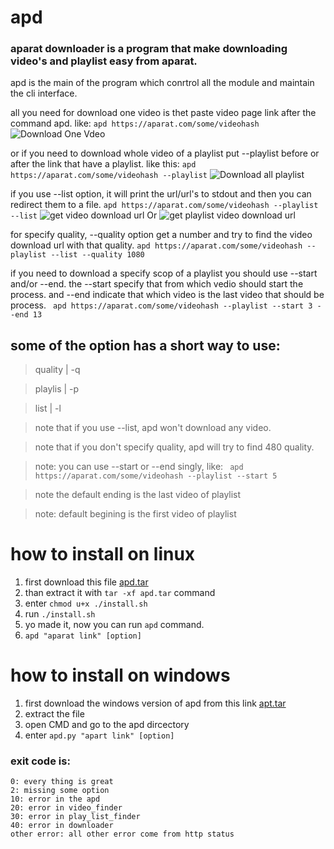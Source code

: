 # apd
### aparat downloader is a program that make downloading video's and playlist easy from aparat.
apd is the main of the program which conrtrol all the module and maintain the cli interface.
  
all you need for download one video is thet paste video page link after the command apd. like:
```apd https://aparat.com/some/videohash```
![Download One Vdeo](/image/download_one_video.gif)

or if you need to download whole video of a playlist put --playlist before or after the link that have 
a playlist. like this:
``` apd https://aparat.com/some/videohash --playlist ```
![Download all playlist](/image/download_all_playlist.gif)

if you use --list option, it will print the url/url's to stdout and then you can redirect them to a file.
``` apd https://aparat.com/some/videohash --playlist --list ```
![get video download url](/image/list_one_video.gif)
Or
![get playlist video download url](/image/list_all_playlist.gif)



for specify quality, --quality option get a number and try to find the video download url with that quality.
```apd https://aparat.com/some/videohash --playlist --list --quality 1080```



if you need to download a specify scop of a playlist you should use --start and/or --end.
the --start specify that from which vedio should start the process.
and --end indicate that which video is the last video that should be process.
``` apd https://aparat.com/some/videohash --playlist --start 3 --end 13```

## some of the option has a short way to use:

> quality	| -q
		
> playlis	| -p
		
> list		| -l



>note that if you use --list, apd won't download any video.

>note that if you don't specify quality, apd will try to find 480 quality.

>note: you can use --start or --end singly, like:
``` apd https://aparat.com/some/videohash --playlist --start 5```

>note the default ending is the last video of playlist

>note: default begining is the first video of playlist


# how to install on linux
1. first download this file [apd.tar](https://drive.google.com/drive/folders/1sQB0Akgg5ShKrI7GfVax_GniHoNQEhmm?usp=sharing)
2. than extract it with ```tar -xf apd.tar``` command
3. enter ```chmod u+x ./install.sh```
4. run ```./install.sh```
5. yo made it, now you can run ```apd``` command.
6. ```apd "aparat link" [option]```

# how to install on windows
1. first download the windows version of apd from this link [apt.tar](https://drive.google.com/drive/folders/1zktNueaedc1j5FJBT1Saa-uFSJbSPmFj?usp=sharing)
2. extract the file
3. open CMD and go to the apd dircectory
4. enter ```apd.py "apart link" [option]```


### exit code is:
	0: every thing is great
	2: missing some option
	10: error in the apd
	20: error in video_finder
	30: error in play_list_finder
	40: error in downloader
	other error: all other error come from http status
